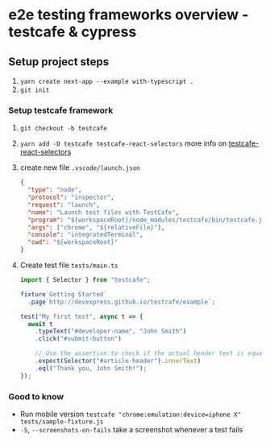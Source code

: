 # e2e testing frameworks overview - testcafe & cypress

## Setup project steps

1. `yarn create next-app --example with-typescript .`
1. `git init`

### Setup testcafe framework

1. `git checkout -b testcafe`
1. `yarn add -D testcafe testcafe-react-selectors` more info on [testcafe-react-selectors](https://github.com/DevExpress/testcafe-react-selectors)
1. create new file `.vscode/launch.json`
   ```json
   {
     "type": "node",
     "protocol": "inspector",
     "request": "launch",
     "name": "Launch test files with TestCafe",
     "program": "${workspaceRoot}/node_modules/testcafe/bin/testcafe.js",
     "args": ["chrome", "${relativeFile}"],
     "console": "integratedTerminal",
     "cwd": "${workspaceRoot}"
   }
   ```
1. Create test file `tests/main.ts`

   ```ts
   import { Selector } from "testcafe";

   fixture`Getting Started`
     .page`http://devexpress.github.io/testcafe/example`;

   test("My first test", async t => {
     await t
       .typeText("#developer-name", "John Smith")
       .click("#submit-button")

       // Use the assertion to check if the actual header text is equal to the expected one
       .expect(Selector("#article-header").innerText)
       .eql("Thank you, John Smith!");
   });
   ```

### Good to know

- Run mobile version `testcafe "chrome:emulation:device=iphone X" tests/sample-fixture.js`
- `-S`, `--screenshots-on-fails` take a screenshot whenever a test fails
